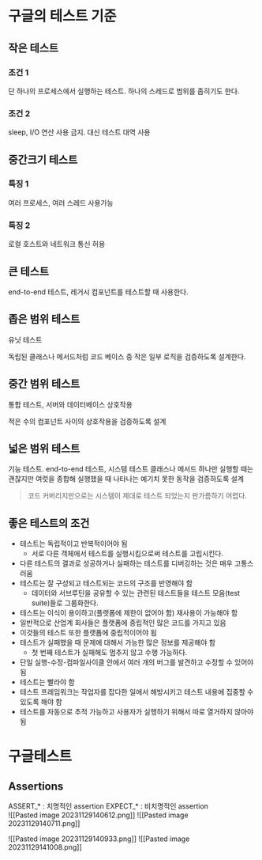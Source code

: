 # 구글의 테스트 기준
## 작은 테스트
### 조건 1 
단 하나의 프로세스에서 실행하는 테스트. 하나의 스레드로 범위를 좁히기도 한다.
### 조건 2
sleep, I/O 연산 사용 금지. 대신 테스트 대역 사용
## 중간크기 테스트
### 특징 1
여러 프로세스, 여러 스레드 사용가능
### 특징 2
로컬 호스트와 네트워크 통신 허용
## 큰 테스트
end-to-end 테스트, 레거시 컴포넌트를 테스트할 때 사용한다.


## 좁은 범위 테스트
유닛 테스트

독립된 클래스나 메서드처럼 코드 베이스 중 작은 일부 로직을 검증하도록 설계한다.
## 중간 범위 테스트
통합 테스트,  서버와 데이터베이스 상호작용

적은 수의 컴포넌트 사이의 상호작용을 검증하도록 설계
## 넓은 범위 테스트
기능 테스트. end-to-end 테스트, 시스템 테스트
클래스나 메서드 하나만 실행할 때는 괜찮지만 여럿을 종합해 실행했을 때 나타나는 예기치 못한 동작을 검증하도록 설계

> 코드 커버리지만으로는 시스템이 제대로 테스트 되었는지 판가름하기 어렵다.

## 좋은 테스트의 조건
- 테스트는 독립적이고 반복적이어야 됨 
	- 서로 다른 객체에서 테스트를 실행시킴으로써 테스트를 고립시킨다.
- 다른 테스트의 결과로 성공하거나 실패하는 테스트를 디버깅하는 것은 매우 고통스러움 
- 테스트는 잘 구성되고 테스트되는 코드의 구조를 반영해야 함 
	- 데이터와 서브루틴을 공유할 수 있는 관련된 테스트들을 테스트 모음(test suite)들로 그룹화한다.
- 테스트는 이식이 용이하고(플랫폼에 제한이 없어야 함) 재사용이 가능해야 함 
- 일반적으로 산업계 회사들은 플랫폼에 중립적인 많은 코드를 가지고 있음 
- 이것들의 테스트 또한 플랫폼에 중립적이어야 됨 
- 테스트가 실패했을 때 문제에 대해서 가능한 많은 정보를 제공해야 함 
	- 첫 번째 테스트가 실패해도 멈추지 않고 수행 가능하다.
- 단일 실행-수정-컴파일사이클 안에서 여러 개의 버그를 발견하고 수정할 수 있어야 됨 
- 테스트는 빨라야 함 
- 테스트 프레임워크는 작업자를 잡다한 일에서 해방시키고 테스트 내용에 집중할 수 있도록 해야 함 
- 테스트를 자동으로 추적 가능하고 사용자가 실행하기 위해서 따로 열거하지 않아야 됨

# 구글테스트

## Assertions
ASSERT_\* : 치명적인 assertion
EXPECT_\*  : 비치명적인 assertion	
![[Pasted image 20231129140612.png]]
![[Pasted image 20231129140711.png]]

![[Pasted image 20231129140933.png]]
![[Pasted image 20231129141008.png]]














